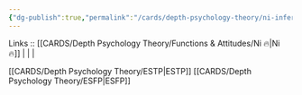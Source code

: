 ```yaml
---
{"dg-publish":true,"permalink":"/cards/depth-psychology-theory/ni-inferior/","noteIcon":"","created":"2023-01-05T12:08:03.889+01:00","updated":"2023-02-26T16:40:50.812+01:00"}
---
```


Links :: [[CARDS/Depth Psychology Theory/Functions & Attitudes/Ni 🔥\|Ni 🔥]] |  |  | 

[[CARDS/Depth Psychology Theory/ESTP\|ESTP]]
[[CARDS/Depth Psychology Theory/ESFP\|ESFP]]
